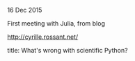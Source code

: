 16 Dec 2015

First meeting with Julia, from blog

http://cyrille.rossant.net/

title: What's wrong with scientific Python?



